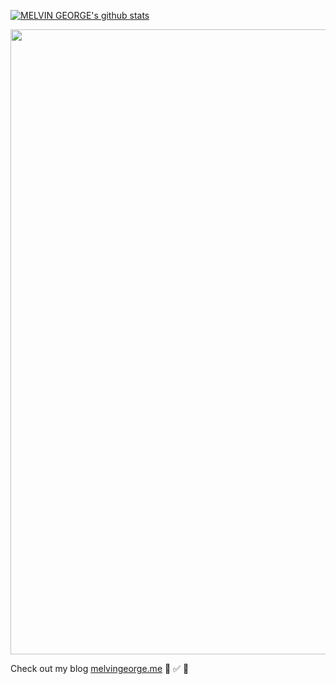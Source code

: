 [![MELVIN GEORGE's github stats](https://github-readme-stats.anuraghazra1.vercel.app/api?username=melvin2016&show_icons=true&title_color=fff&icon_color=79ff97&text_color=9f9f9f&bg_color=151515)](https://github.com/anuraghazra/github-readme-stats)

<img height="1000px" src="https://melvingeorge.me/metame.png" />


Check out my blog [melvingeorge.me](https://melvingeorge.me) 🚀 ✅ 🦄


